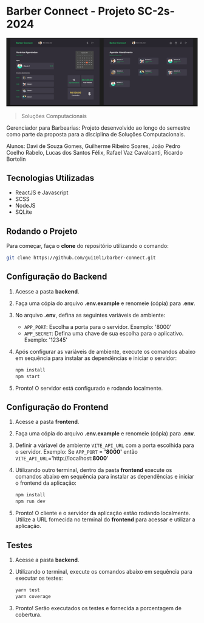 # Barber Connect - Projeto SC-2s-2024

![preview](./.github/preview.png)

> Soluções Computacionais

Gerenciador para Barbearias: Projeto desenvolvido ao longo do semestre como parte da proposta para a disciplina de Soluções Computacionais.

Alunos: 
Davi de Souza Gomes,
Guilherme Ribeiro Soares,
João Pedro Coelho Rabelo,
Lucas dos Santos Félix,
Rafael Vaz Cavalcanti,
Ricardo Bortolin

## Tecnologias Utilizadas

- ReactJS e Javascript
- SCSS
- NodeJS
- SQLite

## Rodando o Projeto

Para começar, faça o **clone** do repositório utilizando o comando:

```bash
git clone https://github.com/gui10l1/barber-connect.git
```

## Configuração do Backend

1. Acesse a pasta **backend**.

2. Faça uma cópia do arquivo **.env.example** e renomeie (cópia) para **.env**.

3. No arquivo **.env**, defina as seguintes variáveis de ambiente:
   - `APP_PORT`: Escolha a porta para o servidor. Exemplo: '8000'
   - `APP_SECRET`: Defina uma chave de sua escolha para o aplicativo. Exemplo: '12345'

4. Após configurar as variáveis de ambiente, execute os comandos abaixo em sequência para instalar as dependências e iniciar o servidor:

   ```bash
   npm install
   npm start
   ```

5. Pronto! O servidor está configurado e rodando localmente.

## Configuração do Frontend

1. Acesse a pasta **frontend**.

2. Faça uma cópia do arquivo **.env.example** e renomeie (cópia) para **.env**.

3. Definir a váriavel de ambiente `VITE_API_URL` com a porta escolhida para o servidor. Exemplo: Se `APP_PORT` = **'8000'** então `VITE_API_URL`='http://localhost:**8000**'

4. Utilizando outro terminal, dentro da pasta **frontend** execute os comandos abaixo em sequência para instalar as dependências e iniciar o frontend da aplicação:

   ```bash
   npm install
   npm run dev
   ```

5. Pronto! O cliente e o servidor da aplicação estão rodando localmente. Utilize a URL fornecida no terminal do **frontend** para acessar e utilizar a aplicação.

## Testes

1. Acesse a pasta **backend**.

4. Utilizando o terminal, execute os comandos abaixo em sequência para executar os testes:

   ```bash
   yarn test 
   yarn coverage
   ```

5. Pronto! Serão executados os testes e fornecida a porcentagem de cobertura.

